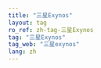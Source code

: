 ```yaml
---
title: "三星Exynos"
layout: tag
ro_ref: zh-tag-三星Exynos
tag: "三星Exynos"
tag_web: "三星exynos"
lang: zh
---
```

